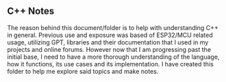 ## C++ Notes

The reason behind this document/folder is to help with understanding C++ in general.
Previous use and exposure was based of ESP32/MCU related usage, utilizing GPT, libraries and their documentation that I used in my projects and online forums. However now that I am progressing past the initial base, I need to have a more thorough understanding of the language, how it functions, its use cases and its implementation. I have created this folder to help me explore said topics and make notes.
